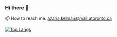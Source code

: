 ### Hi there 👋

📫 How to reach me: azaria.kelman@mail.utoronto.ca

[![Top Langs](https://github-readme-stats.vercel.app/api/top-langs/?username=azariak)](https://github.com/azariak/github-readme-stats)
<!--
**azariak/azariak** is a ✨ _special_ ✨ repository because its `README.md` (this file) appears on your GitHub profile.

Here are some ideas to get you started:

- 🔭 I’m currently working on ...
- 🌱 I’m currently learning ...
- 👯 I’m looking to collaborate on ...
- 🤔 I’m looking for help with ...
- 💬 Ask me about ...
- 📫 How to reach me: ...
- 😄 Pronouns: ...
- ⚡ Fun fact: ...
-->
